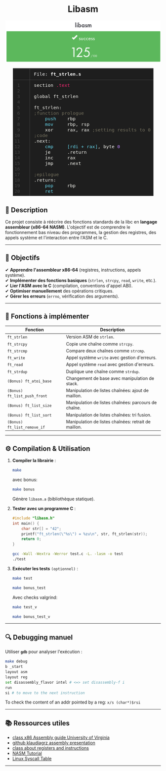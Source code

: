 <h1 align=center>Libasm</h1>
<p align="center">
  <img src="readme_img/project_image.png?raw=true" alt="Libasm Project Image"/>
</p>

<p align="center">
  <img src="readme_img/strlen_code_example.png" alt="Ft_transcendence Project Image"/>
</p>

## **📌 Description**  
Ce projet consiste à réécrire des fonctions standards de la libc en **langage assembleur (x86-64 NASM)**. L'objectif est de comprendre le fonctionnement bas niveau des programmes, la gestion des registres, des appels système et l'interaction entre l'ASM et le C.  

---

## **🎯 Objectifs**  
✔ **Apprendre l'assembleur x86-64** (registres, instructions, appels système).  
✔ **Implémenter des fonctions basiques** (`strlen`, `strcpy`, `read`, `write`, etc.).  
✔ **Lier l'ASM avec le C** (compilation, conventions d'appel ABI).  
✔ **Optimiser manuellement** des opérations critiques.  
✔ **Gérer les erreurs** (`errno`, vérification des arguments).  

---

## **📝 Fonctions à implémenter**  
| Fonction      | Description |  
|--------------|------------|  
| `ft_strlen`  | Version ASM de `strlen`. |  
| `ft_strcpy`  | Copie une chaîne comme `strcpy`. |  
| `ft_strcmp`  | Compare deux chaînes comme `strcmp`. |  
| `ft_write`   | Appel système `write` avec gestion d'erreurs. |  
| `ft_read`    | Appel système `read` avec gestion d'erreurs. |  
| `ft_strdup`    | Duplique une chaîne comme `strdup`. |  
| `(Bonus) ft_atoi_base` | Changement de base avec manipulation de stack. |  
| `(Bonus) ft_list_push_front` | Manipulation de listes chaînées: ajout de maillon. |  
| `(Bonus) ft_list_size` | Manipulation de listes chaînées: parcours de chaîne. |  
| `(Bonus) ft_list_sort` | Manipulation de listes chaînées: tri fusion. |  
| `(Bonus) ft_list_remove_if` | Manipulation de listes chaînées: retrait de maillon. |  

---

## **⚙️ Compilation & Utilisation**  
1. **Compiler la librairie** :  
   ```sh
   make
   ```
   avec bonus:
   ```sh
   make bonus
    ```
   Génère `libasm.a` (bibliothèque statique).  

2. **Tester avec un programme C** :  
   ```c
   #include "libasm.h"  
   int main() {  
       char str[] = "42";
       printf("ft_strlen(\"%s\") = %zu\n", str, ft_strlen(str));  
       return 0;  
   }  
   ```
   ```sh
   gcc -Wall -Wextra -Werror test.c -L. -lasm -o test
   ./test
   ```

3. **Exécuter les tests** `(optionnel)` :  
   ```sh
   make test
   ```
   ```sh
   make bonus_test
   ```
   Avec checks valgrind:
   ```sh
   make test_v
   ```
   ```sh
   make bonus_test_v
   ```

---

## **🔍 Debugging manuel**  
Utiliser **`gdb`** pour analyser l'exécution :  

```bash
make debug
b _start
layout asm
layout reg
set disassembly_flavor intel # <=> set disassembly-f i
run
si # to move to the next instruction
```
To check the content of an addr pointed by a reg: `x/s (char*)$rsi`

---

## **📚 Ressources utiles** 
- [class x86 Assembly guide University of Virginia](https://www.cs.virginia.edu/evans/cs216/guides/x86.html)
- [github klaudiagrz assembly presentation](https://github.com/0xAX/asm?tab=readme-ov-file)
- [class about registers and instructions](https://cs.brown.edu/courses/cs033/docs/guides/x64_cheatsheet.pdf) 
- [NASM Tutorial](https://nasm.us/doc/)  
- [Linux Syscall Table](https://chromium.googlesource.com/chromiumos/docs/+/master/constants/syscalls.md)

---
